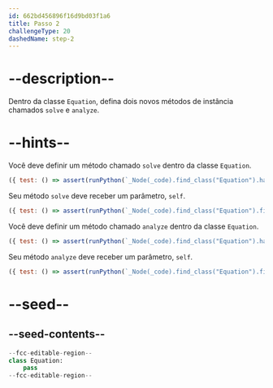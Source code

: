 ```yaml
---
id: 662bd456896f16d9bd03f1a6
title: Passo 2
challengeType: 20
dashedName: step-2
---
```


# --description--

Dentro da classe `Equation`, defina dois novos métodos de instância chamados `solve` e `analyze`.

# --hints--

Você deve definir um método chamado `solve` dentro da classe `Equation`.

```js
({ test: () => assert(runPython(`_Node(_code).find_class("Equation").has_function("solve")`)) })
```

Seu método `solve` deve receber um parâmetro, `self`.

```js
({ test: () => assert(runPython(`_Node(_code).find_class("Equation").find_function("solve").has_args("self")`)) })
```

Você deve definir um método chamado `analyze` dentro da classe `Equation`.

```js
({ test: () => assert(runPython(`_Node(_code).find_class("Equation").has_function("analyze")`)) })
```

Seu método `analyze` deve receber um parâmetro, `self`.

```js
({ test: () => assert(runPython(`_Node(_code).find_class("Equation").find_function("analyze").has_args("self")`)) })
```

# --seed--

## --seed-contents--

```py
--fcc-editable-region--
class Equation:
    pass
--fcc-editable-region--
```
